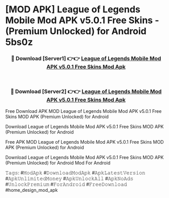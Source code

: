 # [MOD APK] League of Legends Mobile Mod APK v5.0.1 Free Skins - (Premium Unlocked) for Android 5bs0z



<div align="center">
<h3>🔴 Download [Server1] 👉👉 <a href="https://momento.my/?title=League_of_Legends_Mobile_Mod_APK_v5.0.1_Free_Skins">League of Legends Mobile Mod APK v5.0.1 Free Skins Mod Apk</a></h3><br>

<h3>🔴 Download [Server2] 👉👉 <a href="https://momento.my/?title=League_of_Legends_Mobile_Mod_APK_v5.0.1_Free_Skins">League of Legends Mobile Mod APK v5.0.1 Free Skins Mod Apk</a></h3>
</div>



Free Download APK MOD League of Legends Mobile Mod APK v5.0.1 Free Skins MOD APK (Premium Unlocked) for Android

Download League of Legends Mobile Mod APK v5.0.1 Free Skins MOD APK (Premium Unlocked) for Android

Free APK MOD League of Legends Mobile Mod APK v5.0.1 Free Skins MOD APK (Premium Unlocked) for Android

Download League of Legends Mobile Mod APK v5.0.1 Free Skins MOD APK (Premium Unlocked) for Android Mod For Android

𝚃𝚊𝚐𝚜: #𝙼𝚘𝚍𝙰𝚙𝚔 #𝙳𝚘𝚠𝚗𝚕𝚘𝚊𝚍𝙼𝚘𝚍𝙰𝚙𝚔 #𝙰𝚙𝚔𝙻𝚊𝚝𝚎𝚜𝚝𝚅𝚎𝚛𝚜𝚒𝚘𝚗 #𝙰𝚙𝚔𝚄𝚗𝚕𝚒𝚖𝚒𝚝𝚎𝚍𝙼𝚘𝚗𝚎𝚢 #𝙰𝚙𝚔𝚄𝚗𝚕𝚘𝚌𝚔𝙰𝚕𝚕 #𝙰𝚙𝚔𝙽𝚘𝙰𝚍𝚜 #𝚄𝚗𝚕𝚘𝚌𝚔𝙿𝚛𝚎𝚖𝚒𝚞𝚖 #𝙵𝚘𝚛𝙰𝚗𝚍𝚛𝚘𝚒𝚍 #𝙵𝚛𝚎𝚎𝙳𝚘𝚠𝚗𝚕𝚘𝚊𝚍 #home_design_mod_apk
